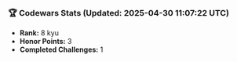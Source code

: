 ### 🏆 Codewars Stats (Updated: 2025-04-30 11:07:22 UTC)

- **Rank:** 8 kyu
- **Honor Points:** 3
- **Completed Challenges:** 1
